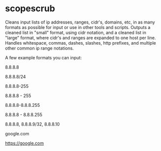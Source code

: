 # scopescrub
Cleans input lists of ip addresses, ranges, cidr's, domains, etc, in as many formats as possible for input or use in other tools and scripts. Outputs a cleaned list in "small" format, using cidr notation, and a cleaned list in "large" format, where cidr's and ranges are expanded to one host per line. Handles whitespace, commas, dashes, slashes, http prefixes, and multiple other common ip range notations.

A few example formats you can input:

8.8.8.8

8.8.8.8/24

8.8.8.8-255

8.8.8.8 - 255

8.8.8.8-8.8.8.255

8.8.8.8 - 8.8.8.255

8.8.8.8, 8.8.8.9/32, 8.8.8.10

google.com

https://google.com
